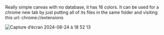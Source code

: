 Really simple canvas with no database, it has 16 colors.
It can be used for a chrome new tab by just putting all of its files in the same folder and visiting this url: chrome://extensions

![Capture d’écran 2024-08-24 à 18 52 13](https://github.com/user-attachments/assets/be4cbc8c-65ac-4a8d-953b-c17983a22dba)
